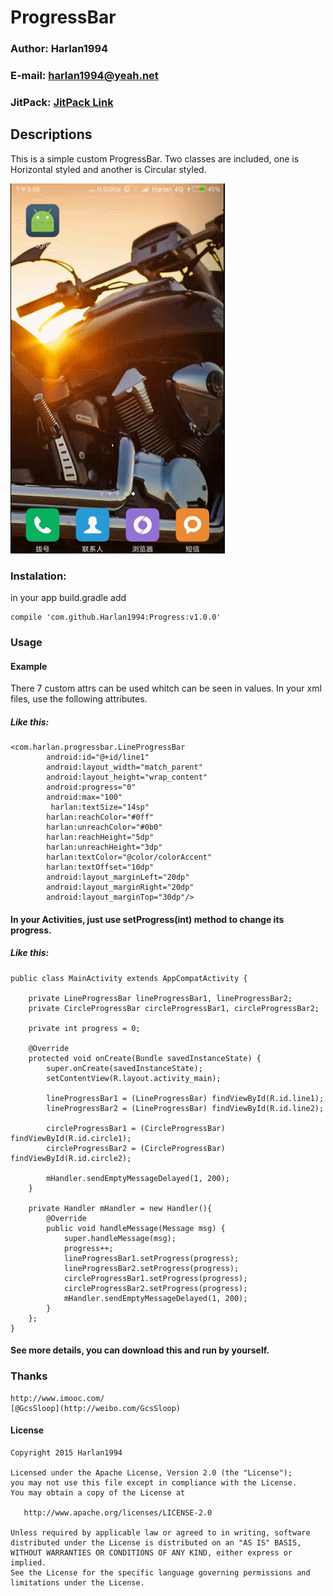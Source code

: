 # ProgressBar
### Author: Harlan1994
### E-mail: harlan1994@yeah.net
### JitPack: [JitPack Link](https://jitpack.io)

## Descriptions
This is a simple custom ProgressBar. Two classes are included, one is Horizontal styled and another is Circular styled.

![alt text](https://github.com/Harlan1994/Progress/blob/master/gif/CustomProgressBar.gif "How it looks.")

### Instalation:

in your app build.gradle add

~~~~
compile 'com.github.Harlan1994:Progress:v1.0.0'
~~~~


### Usage

#### Example
There 7 custom attrs can be used whitch can be seen in values. In your xml files, use the following attributes.

##### Like this:
~~~~
<com.harlan.progressbar.LineProgressBar
        android:id="@+id/line1"
        android:layout_width="match_parent"
        android:layout_height="wrap_content"
        android:progress="0"
        android:max="100"
         harlan:textSize="14sp"
        harlan:reachColor="#0ff"
        harlan:unreachColor="#0b0"
        harlan:reachHeight="5dp"
        harlan:unreachHeight="3dp"
        harlan:textColor="@color/colorAccent"
        harlan:textOffset="10dp"
        android:layout_marginLeft="20dp"
        android:layout_marginRight="20dp"
        android:layout_marginTop="30dp"/>
~~~~

#### In your Activities, just use setProgress(int) method to change its progress.

##### Like this:

~~~~                
public class MainActivity extends AppCompatActivity {

    private LineProgressBar lineProgressBar1, lineProgressBar2;
    private CircleProgressBar circleProgressBar1, circleProgressBar2;

    private int progress = 0;

    @Override
    protected void onCreate(Bundle savedInstanceState) {
        super.onCreate(savedInstanceState);
        setContentView(R.layout.activity_main);

        lineProgressBar1 = (LineProgressBar) findViewById(R.id.line1);
        lineProgressBar2 = (LineProgressBar) findViewById(R.id.line2);

        circleProgressBar1 = (CircleProgressBar) findViewById(R.id.circle1);
        circleProgressBar2 = (CircleProgressBar) findViewById(R.id.circle2);

        mHandler.sendEmptyMessageDelayed(1, 200);
    }

    private Handler mHandler = new Handler(){
        @Override
        public void handleMessage(Message msg) {
            super.handleMessage(msg);
            progress++;
            lineProgressBar1.setProgress(progress);
            lineProgressBar2.setProgress(progress);
            circleProgressBar1.setProgress(progress);
            circleProgressBar2.setProgress(progress);
            mHandler.sendEmptyMessageDelayed(1, 200);
        }
    };
}
~~~~

#### See more details, you can download this and run by yourself.

### Thanks
~~~~
http://www.imooc.com/
[@GcsSloop](http://weibo.com/GcsSloop)
~~~~

#### License

~~~~
Copyright 2015 Harlan1994

Licensed under the Apache License, Version 2.0 (the "License");
you may not use this file except in compliance with the License.
You may obtain a copy of the License at

   http://www.apache.org/licenses/LICENSE-2.0

Unless required by applicable law or agreed to in writing, software
distributed under the License is distributed on an "AS IS" BASIS,
WITHOUT WARRANTIES OR CONDITIONS OF ANY KIND, either express or implied.
See the License for the specific language governing permissions and
limitations under the License.
~~~~
